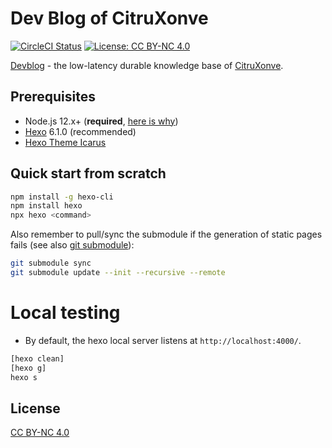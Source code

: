 # Dev Blog of CitruXonve

[![CircleCI Status](https://dl.circleci.com/status-badge/img/gh/CitruXonve/devblog/tree/master.svg?style=svg)](https://dl.circleci.com/status-badge/redirect/gh/CitruXonve/devblog/tree/master)
[![License: CC BY-NC 4.0](https://img.shields.io/badge/License-CC%20BY--NC%204.0-lightgrey.svg)](https://creativecommons.org/licenses/by-nc/4.0/)

[Devblog](https://devblog.citruxonve.net/) - the low-latency durable knowledge base of [CitruXonve](https://github.com/CitruXonve).

## Prerequisites

- Node.js 12.x+ (**required**, [here is why](https://stackoverflow.com/questions/67516168/i-just-installed-hexo-static-site-generator-on-debian-and-ran-hexo-server-to-see))
- [Hexo](https://hexo.io) 6.1.0 (recommended)
- [Hexo Theme Icarus](https://github.com/ppoffice/hexo-theme-icarus/)

## Quick start from scratch

```bash
npm install -g hexo-cli
npm install hexo
npx hexo <command>
```

Also remember to pull/sync the submodule if the generation of static pages fails (see also [git submodule](https://devblog.citruxonve.net/posts/a54d5a40/)):

```bash
git submodule sync
git submodule update --init --recursive --remote
```

# Local testing

* By default, the hexo local server listens at `http://localhost:4000/`.

```bash
[hexo clean]
[hexo g]
hexo s
```

## License
[CC BY-NC 4.0](https://creativecommons.org/licenses/by-nc/4.0/)